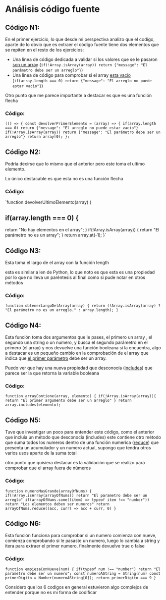 # **Análisis código fuente**

## Código N1: 

En el primer ejercicio, lo que desde mi perspectiva analizo que el codigo, aparte de lo obvio que es extraer el código fuente tiene dos elementos que se repiten en el resto de los ejercicios:

- Una linea de código dedicada a validar si los valores que se le pasaron <u>son un array</u> (`if(!Array.isArray(array)) return {"message": "El parámetro debe ser un arreglo"}`)
- Una linea de código para comprobar si el array <u>esta vacío</u> (`if(array.length === 0) return {"message": "El arreglo no puede estar vacio"}`)

Otro punto que me parece importante a destacar es que es una función flecha

### Código:

`(() => {
const devolverPrimerElemento = (array) => {
if(array.length === 0) return {"message": "El arreglo no puede estar vacio"}
if(!Array.isArray(array)) return {"message": "El parámetro debe ser un arreglo"}
return array[0];
};`

## Código N2:

Podría decirse que lo mismo que el anterior pero este toma el ultimo elemento.

Lo único destacable es que esta no es una función flecha

### Código:

`function devolverUltimoElemento(array) {

## if(array.length === 0) {

return "No hay elementos en el array";
}
if(!Array.isArray(array)) {
return "El parámetro no es un array";
}
return array.at(-1);
}`

## Código N3:

Esta toma el largo de el array con la función length

esta es similar a len de Python, lo que noto es que esta es una propiedad por lo que no lleva un paréntesis al final como si pude notar en otros métodos 

### Código:

`function obtenerLargoDelArray(array) {
return (!Array.isArray(array) ? "El parámetro no es un arreglo." : array.length);
}`

## Código N4:

Esta función toma dos argumentos que le pases, el primero un array , el segundo una string o un numero, y busca el segundo parámetro en el primero (el array) y nos devuelve una función booleana si la encuentra, algo a destacar es un pequeño cambio en la comprobación de el array que indica que <u>el primer parámetro</u> debe ser un array.

Puedo ver que hay una nueva propiedad que desconocía (<u>includes</u>) que parece ser la que retorna la variable booleana

### Código:

`function arrayContiene(array, elemento) {
if(!Array.isArray(array)){
return "El primer argumento debe ser un arreglo"
}
return array.includes(elemento);`

## Código N5:

Tuve que investigar un poco para entender este código, como el anterior que incluía un método que desconocía (includes) este contiene otro método que suma todos los numeros dentro de una función numerica (<u>reduce</u>) que presenta un acumulador y un numero actual, supongo que tendra otros varios usos aparte de la suma total

otro punto que quisiera destacar es la validación que se realizo para comprobar que el array fuera de números

### Código: 

`function numeroMasGrande(arrayOfNums) {
if(!Array.isArray(arrayOfNums)) return "El parametro debe ser un arreglo"
if(arrayOfNums.some((item) => typeof item !== "number")) return "Los elementos deben ser numeros"
return arrayOfNums.reduce((acc, curr) => acc + curr, 0)
}`

## Código N6:

Esta función funciona para comprobar si un numero comienza con nueve, comienza comprobando si le pasaste un numero, luego lo cambia a string y itera para extraer el primer numero, finalmente devuelve true o false

### Código:

`function empiezaConNueve(num) {
if(typeof num !== "number") return "El parametro debe ser un numero";
const numeroAString = String(num)
const primerDigito = Number(numeroAString[0]);
return primerDigito === 9
}`

Considero que los 6 codigos en general estuvieron algo complejos de entender porque no es mi forma de codificar